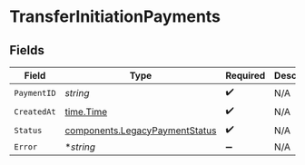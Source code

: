 # TransferInitiationPayments


## Fields

| Field                                                                            | Type                                                                             | Required                                                                         | Description                                                                      |
| -------------------------------------------------------------------------------- | -------------------------------------------------------------------------------- | -------------------------------------------------------------------------------- | -------------------------------------------------------------------------------- |
| `PaymentID`                                                                      | *string*                                                                         | :heavy_check_mark:                                                               | N/A                                                                              |
| `CreatedAt`                                                                      | [time.Time](https://pkg.go.dev/time#Time)                                        | :heavy_check_mark:                                                               | N/A                                                                              |
| `Status`                                                                         | [components.LegacyPaymentStatus](../../models/components/legacypaymentstatus.md) | :heavy_check_mark:                                                               | N/A                                                                              |
| `Error`                                                                          | **string*                                                                        | :heavy_minus_sign:                                                               | N/A                                                                              |
